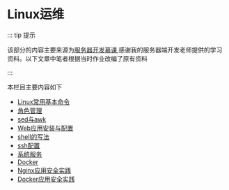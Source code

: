 # Linux运维

::: tip 提示

该部分的内容主要来源为[服务器开发慕课](https://mooc.hznu.edu.cn/#/mooc/Server),感谢我的服务器端开发老师提供的学习资料。以下文章中笔者根据当时作业改编了原有资料

:::

本栏目主要内容如下

- [Linux常用基本命令](#)
- [角色管理](#)
- [sed与awk](#)
- [Web应用安装与配置](#)
- [shell的写法]()
- [ssh配置](ssh.md)
- [系统服务](system-service.md)
- [Docker](#)
- [Nginx应用安全实践](nginx-security.md)
- [Docker应用安全实践](docker-security.md)



